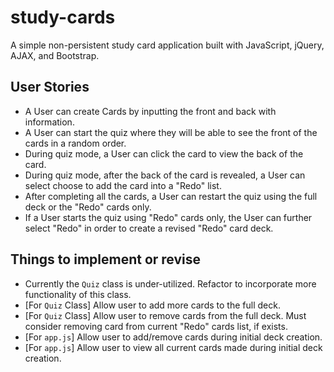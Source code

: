 # study-cards

A simple non-persistent study card application built with JavaScript, jQuery, AJAX, and Bootstrap.

## User Stories

- A User can create Cards by inputting the front and back with information.
- A User can start the quiz where they will be able to see the front of the cards in a random order.
- During quiz mode, a User can click the card to view the back of the card.
- During quiz mode, after the back of the card is revealed, a User can select choose to add the card into a "Redo" list.
- After completing all the cards, a User can restart the quiz using the full deck or the "Redo" cards only.
- If a User starts the quiz using "Redo" cards only, the User can further select "Redo" in order to create a revised "Redo" card deck.

## Things to implement or revise

- Currently the `Quiz` class is under-utilized. Refactor to incorporate more functionality of this class.
- [For `Quiz` Class] Allow user to add more cards to the full deck.
- [For `Quiz` Class] Allow user to remove cards from the full deck. Must consider removing card from current "Redo" cards list, if exists.
- [For `app.js`] Allow user to add/remove cards during initial deck creation.
- [For `app.js`] Allow user to view all current cards made during initial deck creation.
